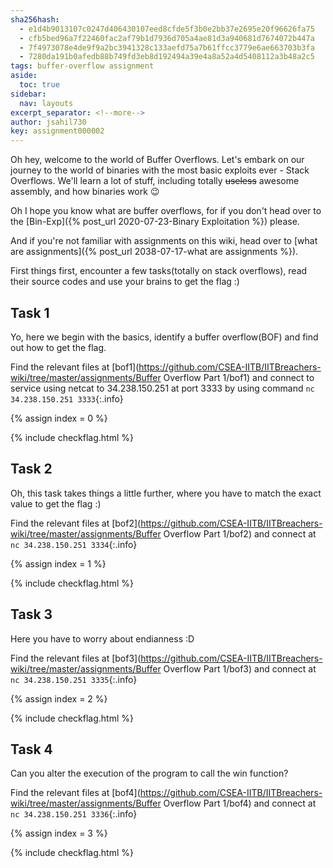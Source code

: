 ```yaml
---
sha256hash: 
  - e1d4b9013107c0247d406430107eed8cfde5f3b0e2bb37e2695e20f96626fa75
  - cfb5bed96a7f22460fac2af79b1d7936d705a4ae81d3a940681d7674072b447a
  - 7f4973078e4de9f9a2bc3941328c133aefd75a7b61ffcc3779e6ae663703b3fa
  - 7280da191b0afedb88b749fd3eb8d192494a39e4a8a52a4d5408112a3b48a2c5
tags: buffer-overflow assignment
aside:
  toc: true
sidebar:
  nav: layouts
excerpt_separator: <!--more-->
author: jsahil730
key: assignment000002
---
```


Oh hey, welcome to the world of Buffer Overflows. Let's embark on our journey
to the world of binaries with the most basic exploits ever - Stack Overflows.
We'll learn a lot of stuff, including totally ~~useless~~ awesome assembly, and
how binaries work :wink:
<!--more-->

Oh I hope you know what are buffer overflows, for if you don't head over to the [Bin-Exp]({% post_url 2020-07-23-Binary Exploitation %}) please.

And if you're not familiar with assignments on this wiki, head over to [what are assignments]({% post_url 2038-07-17-what are assignments %}).

First things first, encounter a few tasks(totally on stack overflows), read their source codes and use your brains to get the flag :)

## Task 1
Yo, here we begin with the basics, identify a buffer overflow(BOF) and find out how
to get the flag. 

Find the relevant files at [bof1](https://github.com/CSEA-IITB/IITBreachers-wiki/tree/master/assignments/Buffer Overflow Part 1/bof1) and connect to service using netcat to 34.238.150.251 at port 3333 by using command `nc 34.238.150.251 3333`{:.info}

{% assign index = 0 %}

{% include checkflag.html %}

## Task 2
Oh, this task takes things a little further, where you have to match the exact value to get the flag :) 

Find the relevant files at [bof2](https://github.com/CSEA-IITB/IITBreachers-wiki/tree/master/assignments/Buffer Overflow Part 1/bof2) and connect at `nc 34.238.150.251 3334`{:.info}

{% assign index = 1 %}

{% include checkflag.html %}

## Task 3
Here you have to worry about endianness :D

Find the relevant files at [bof3](https://github.com/CSEA-IITB/IITBreachers-wiki/tree/master/assignments/Buffer Overflow Part 1/bof3) and connect at `nc 34.238.150.251 3335`{:.info}

{% assign index = 2 %}

{% include checkflag.html %}

## Task 4
Can you alter the execution of the program to call the win function?

Find the relevant files at [bof4](https://github.com/CSEA-IITB/IITBreachers-wiki/tree/master/assignments/Buffer Overflow Part 1/bof4) and connect at `nc 34.238.150.251 3336`{:.info}

{% assign index = 3 %}

{% include checkflag.html %}